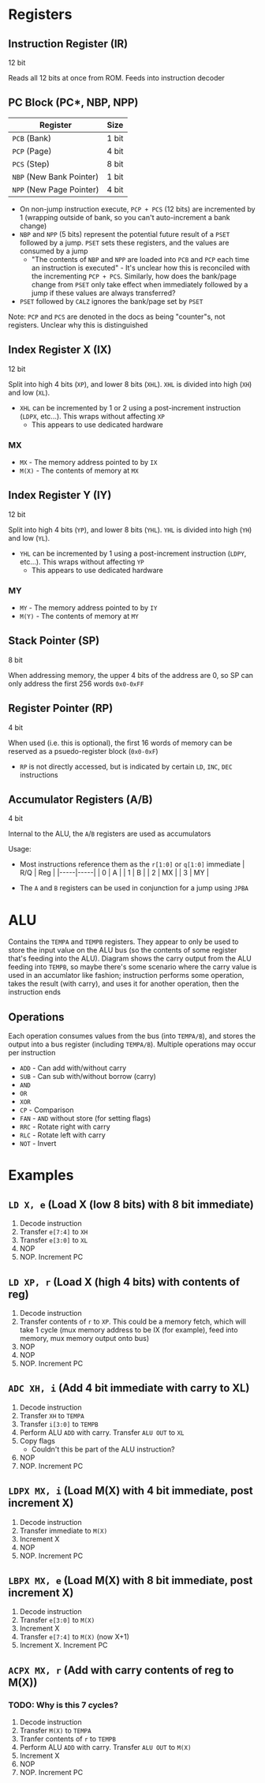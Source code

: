 # Registers

## Instruction Register (IR)

12 bit

Reads all 12 bits at once from ROM. Feeds into instruction decoder

## PC Block (PC*, NBP, NPP)

| Register               | Size  |
|------------------------|-------|
| `PCB` (Bank)             | 1 bit |
| `PCP` (Page)             | 4 bit |
| `PCS` (Step)             | 8 bit |
| `NBP` (New Bank Pointer) | 1 bit |
| `NPP` (New Page Pointer) | 4 bit |

* On non-jump instruction execute, `PCP + PCS` (12 bits) are incremented by 1 (wrapping outside of bank, so you can't auto-increment a bank change)
* `NBP` and `NPP` (5 bits) represent the potential future result of a `PSET` followed by a jump. `PSET` sets these registers, and the values are consumed by a jump
  * "The contents of `NBP` and `NPP` are loaded into `PCB` and `PCP` each time an instruction is executed" - It's unclear how this is reconciled with the incrementing `PCP + PCS`. Similarly, how does the bank/page change from `PSET` only take effect when immediately followed by a jump if these values are always transferred?
* `PSET` followed by `CALZ` ignores the bank/page set by `PSET`

Note: `PCP` and `PCS` are denoted in the docs as being "counter"s, not registers. Unclear why this is distinguished

## Index Register X (IX)

12 bit

Split into high 4 bits (`XP`), and lower 8 bits (`XHL`). `XHL` is divided into high (`XH`) and low (`XL`).

* `XHL` can be incremented by 1 or 2 using a post-increment instruction (`LDPX`, etc...). This wraps without affecting `XP`
  * This appears to use dedicated hardware

### MX

* `MX` - The memory address pointed to by `IX`
* `M(X)` - The contents of memory at `MX`

## Index Register Y (IY)

12 bit

Split into high 4 bits (`YP`), and lower 8 bits (`YHL`). `YHL` is divided into high (`YH`) and low (`YL`).

* `YHL` can be incremented by 1 using a post-increment instruction (`LDPY`, etc...). This wraps without affecting `YP`
  * This appears to use dedicated hardware

### MY

* `MY` - The memory address pointed to by `IY`
* `M(Y)` - The contents of memory at `MY`

## Stack Pointer (SP)

8 bit

When addressing memory, the upper 4 bits of the address are 0, so SP can only address the first 256 words `0x0-0xFF`

## Register Pointer (RP)

4 bit

When used (i.e. this is optional), the first 16 words of memory can be reserved as a psuedo-register block (`0x0-0xF`)

* `RP` is not directly accessed, but is indicated by certain `LD`, `INC`, `DEC` instructions

## Accumulator Registers (A/B)

4 bit

Internal to the ALU, the `A`/`B` registers are used as accumulators

Usage:
* Most instructions reference them as the `r[1:0]` or `q[1:0]` immediate
  | R/Q | Reg |
  |-----|-----|
  | 0   | A   |
  | 1   | B   |
  | 2   | MX  |
  | 3   | MY  |

* The `A` and `B` registers can be used in conjunction for a jump using `JPBA`

# ALU

Contains the `TEMPA` and `TEMPB` registers. They appear to only be used to store the input value on the ALU bus (so the contents of some register that's feeding into the ALU). Diagram shows the carry output from the ALU feeding into `TEMPB`, so maybe there's some scenario where the carry value is used in an accumlator like fashion; instruction performs some operation, takes the result (with carry), and uses it for another operation, then the instruction ends

## Operations

Each operation consumes values from the bus (into `TEMPA/B`), and stores the output into a bus register (including `TEMPA/B`). Multiple operations may occur per instruction

* `ADD` - Can add with/without carry
* `SUB` - Can sub with/without borrow (carry)
* `AND`
* `OR`
* `XOR`
* `CP` - Comparison
* `FAN` - `AND` without store (for setting flags)
* `RRC` - Rotate right with carry
* `RLC` - Rotate left with carry
* `NOT` - Invert

# Examples

## `LD X, e` (Load X (low 8 bits) with 8 bit immediate)

1. Decode instruction
2. Transfer `e[7:4]` to `XH`
3. Transfer `e[3:0]` to `XL`
4. NOP
5. NOP. Increment PC

## `LD XP, r` (Load X (high 4 bits) with contents of reg)

1. Decode instruction
2. Transfer contents of `r` to `XP`. This could be a memory fetch, which will take 1 cycle (mux memory address to be IX (for example), feed into memory, mux memory output onto bus)
3. NOP
4. NOP
5. NOP. Increment PC

## `ADC XH, i` (Add 4 bit immediate with carry to XL)

1. Decode instruction
2. Transfer `XH` to `TEMPA`
3. Transfer `i[3:0]` to `TEMPB`
4. Perform ALU `ADD` with carry. Transfer `ALU OUT` to `XL`
5. Copy flags
   * Couldn't this be part of the ALU instruction?
6. NOP
7. NOP. Increment PC

## `LDPX MX, i` (Load M(X) with 4 bit immediate, post increment X)

1. Decode instruction
2. Transfer immediate to `M(X)`
3. Increment X
4. NOP
5. NOP. Increment PC

## `LBPX MX, e` (Load M(X) with 8 bit immediate, post increment X)

1. Decode instruction
2. Transfer `e[3:0]` to `M(X)`
3. Increment X
4. Transfer `e[7:4]` to `M(X)` (now X+1)
5. Increment X. Increment PC

## `ACPX MX, r` (Add with carry contents of reg to M(X))

### TODO: Why is this 7 cycles?

1. Decode instruction
2. Transfer `M(X)` to `TEMPA`
3. Tranfer contents of `r` to `TEMPB`
4. Perform ALU `ADD` with carry. Transfer `ALU OUT` to `M(X)`
5. Increment X
6. NOP
7. NOP. Increment PC